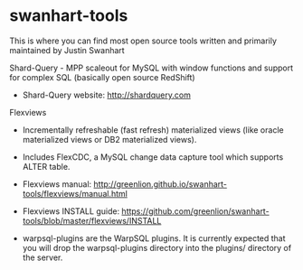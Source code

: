 swanhart-tools 
==============

This is where you can find most open source tools written and primarily maintained by Justin Swanhart

Shard-Query - MPP scaleout for MySQL with window functions and support for complex SQL (basically open source RedShift)

  * Shard-Query website: http://shardquery.com

Flexviews 
  * Incrementally refreshable (fast refresh) materialized views (like oracle materialized views or DB2 materialized views).    
  * Includes FlexCDC, a MySQL change data capture tool which supports ALTER table.

  * Flexviews manual: http://greenlion.github.io/swanhart-tools/flexviews/manual.html
  * Flexviews INSTALL guide: https://github.com/greenlion/swanhart-tools/blob/master/flexviews/INSTALL

  * warpsql-plugins are the WarpSQL plugins.  It is currently expected that you will drop the warpsql-plugins
    directory into the plugins/ directory of the server.


